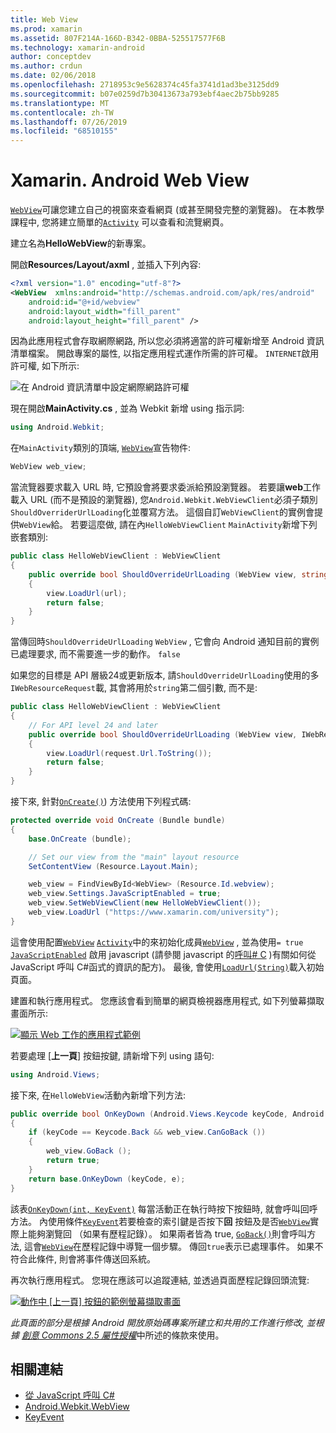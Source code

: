 ```yaml
---
title: Web View
ms.prod: xamarin
ms.assetid: 807F214A-166D-B342-0BBA-525517577F6B
ms.technology: xamarin-android
author: conceptdev
ms.author: crdun
ms.date: 02/06/2018
ms.openlocfilehash: 2718953c9e5628374c45fa3741d1ad3be3125dd9
ms.sourcegitcommit: b07e0259d7b30413673a793ebf4aec2b75bb9285
ms.translationtype: MT
ms.contentlocale: zh-TW
ms.lasthandoff: 07/26/2019
ms.locfileid: "68510155"
---
```

# <a name="xamarinandroid-web-view"></a>Xamarin. Android Web View

[`WebView`](xref:Android.Webkit.WebView)可讓您建立自己的視窗來查看網頁 (或甚至開發完整的瀏覽器)。 在本教學課程中, 您將建立簡單的[`Activity`](xref:Android.App.Activity)
可以查看和流覽網頁。

建立名為**HelloWebView**的新專案。

開啟**Resources/Layout/axml** , 並插入下列內容:

```xml
<?xml version="1.0" encoding="utf-8"?>
<WebView  xmlns:android="http://schemas.android.com/apk/res/android"
    android:id="@+id/webview"
    android:layout_width="fill_parent"
    android:layout_height="fill_parent" />
```

因為此應用程式會存取網際網路, 所以您必須將適當的許可權新增至 Android 資訊清單檔案。 開啟專案的屬性, 以指定應用程式運作所需的許可權。 `INTERNET`啟用許可權, 如下所示:

![在 Android 資訊清單中設定網際網路許可權](web-view-images/01-set-internet-permissions.png)

現在開啟**MainActivity.cs** , 並為 Webkit 新增 using 指示詞:

```csharp
using Android.Webkit;
```

在`MainActivity`類別的頂端, [`WebView`](xref:Android.Webkit.WebView)宣告物件:

```csharp
WebView web_view;
```

當流覽器要求載入 URL 時, 它預設會將要求委派給預設瀏覽器。 若要讓**web**工作載入 URL (而不是預設的瀏覽器), 您`Android.Webkit.WebViewClient`必須子類別`ShouldOverriderUrlLoading`化並覆寫方法。 這個自訂`WebViewClient`的實例會提供`WebView`給。 若要這麼做, 請在內`HelloWebViewClient` `MainActivity`新增下列嵌套類別:

```csharp
public class HelloWebViewClient : WebViewClient
{
    public override bool ShouldOverrideUrlLoading (WebView view, string url)
    {
        view.LoadUrl(url);
        return false;
    }
}
```

當傳回時`ShouldOverrideUrlLoading` `WebView` , 它會向 Android 通知目前的實例已處理要求, 而不需要進一步的動作。 `false` 

如果您的目標是 API 層級24或更新版本, 請`ShouldOverrideUrlLoading`使用的多`IWebResourceRequest`載, 其會將用於`string`第二個引數, 而不是:

```csharp
public class HelloWebViewClient : WebViewClient
{
    // For API level 24 and later
    public override bool ShouldOverrideUrlLoading (WebView view, IWebResourceRequest request)
    {
        view.LoadUrl(request.Url.ToString());
        return false;
    }
}
```

接下來, 針對[`OnCreate()`](xref:Android.App.Activity.OnCreate*)) 方法使用下列程式碼:

```csharp
protected override void OnCreate (Bundle bundle)
{
    base.OnCreate (bundle);

    // Set our view from the "main" layout resource
    SetContentView (Resource.Layout.Main);

    web_view = FindViewById<WebView> (Resource.Id.webview);
    web_view.Settings.JavaScriptEnabled = true;
    web_view.SetWebViewClient(new HelloWebViewClient());
    web_view.LoadUrl ("https://www.xamarin.com/university");
}
```

這會使用配置[`WebView`](xref:Android.Webkit.WebView) [`Activity`](xref:Android.App.Activity)中的來初始化成員[`WebView`](xref:Android.Webkit.WebView) , 並為使用`= true` [`JavaScriptEnabled`](xref:Android.Webkit.WebSettings.JavaScriptEnabled) 
啟用 javascript (請參閱 javascript 的[呼叫\# C](https://github.com/xamarin/recipes/tree/master/Recipes/android/controls/webview/call_csharp_from_javascript) )有關如何從 JavaScript 呼叫 C\#函式的資訊的配方)。 最後, 會使用[`LoadUrl(String)`](xref:Android.Webkit.WebView)載入初始頁面。

建置和執行應用程式。 您應該會看到簡單的網頁檢視器應用程式, 如下列螢幕擷取畫面所示:

[![顯示 Web 工作的應用程式範例](web-view-images/02-simple-webview-app-sml.png)](web-view-images/02-simple-webview-app.png#lightbox)

若要處理 [**上一頁**] 按鈕按鍵, 請新增下列 using 語句:

```csharp
using Android.Views;
```

接下來, 在`HelloWebView`活動內新增下列方法:

```csharp
public override bool OnKeyDown (Android.Views.Keycode keyCode, Android.Views.KeyEvent e)
{
    if (keyCode == Keycode.Back && web_view.CanGoBack ())
    {
        web_view.GoBack ();
        return true;
    }
    return base.OnKeyDown (keyCode, e);
}
```

該表[`OnKeyDown(int, KeyEvent)`](xref:Android.App.Activity.OnKeyDown*)
每當活動正在執行時按下按鈕時, 就會呼叫回呼方法。 內使用條件[`KeyEvent`](xref:Android.Views.KeyEvent)若要檢查的索引鍵是否按下**回** 按鈕及是否[`WebView`](xref:Android.Webkit.WebView)實際上能夠瀏覽回 （如果有歷程記錄）。 如果兩者皆為 true, [`GoBack()`](xref:Android.Webkit.WebView.GoBack)則會呼叫方法, 這會[`WebView`](xref:Android.Webkit.WebView)在歷程記錄中導覽一個步驟。 傳回`true`表示已處理事件。 如果不符合此條件, 則會將事件傳送回系統。

再次執行應用程式。 您現在應該可以追蹤連結, 並透過頁面歷程記錄回頭流覽:

[![動作中 [上一頁] 按鈕的範例螢幕擷取畫面](web-view-images/03-back-button-sml.png)](web-view-images/03-back-button.png#lightbox)

*此頁面的部分是根據 Android 開放原始碼專案所建立和共用的工作進行修改, 並根據*
[*創意 Commons 2.5 屬性授權*](http://creativecommons.org/licenses/by/2.5/)中所述的條款來使用。

## <a name="related-links"></a>相關連結

- [從 JavaScript 呼叫 C#](https://github.com/xamarin/recipes/tree/master/Recipes/android/controls/webview/call_csharp_from_javascript)
- [Android.Webkit.WebView](xref:Android.Webkit.WebView)
- [KeyEvent](xref:Android.Webkit.WebView)
